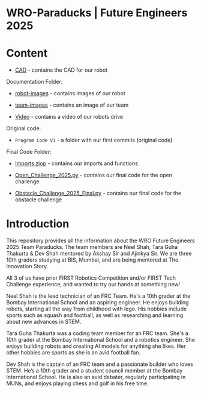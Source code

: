 # WRO-Paraducks | Future Engineers 2025


# Content

- [CAD](CAD) - contains the CAD for our robot

Documentation Folder:

- [robot-images](Documentation/Image/robot-images) - contains images of our robot

- [team-images](Documentation/Image/team-images) - contains an image of our team

- [Video](Documentation/Video) - contains a video of our robots drive

Original code:

- `Program Code V1` - a folder with our first commits (original code)

Final Code Folder:

- [Imports.ziop](FinalCode/Imports.zip) - contains our imports and functions

- [Open_Challenge_2025.py](FinalCode/Open_Challenge_2025.py) - contains our final code for the open challenge

- [Obstacle_Challenge_2025_Final.py](FinalCode/Obstacle_Challenge_2025_Final.py) - contains our final code for the obstacle challenge





# Introduction


This repository provides all the information about the WRO Future Engineers 2025 Team Paraducks. The team members are Neel Shah, Tara Guha Thakurta & Dev Shah mentored by Akshay Sir and Ajinkya Sir. We are three 10th graders studying at BIS, Mumbai, and are being mentored at The Innovation Story.

All 3 of us have prior FIRST Robotics Competition and/or FIRST Tech Challenge experience, and wanted to try our hands at something new!

Neel Shah is the lead technician of an FRC Team. He's a 10th grader at the Bombay International School and an aspiring engineer. He enjoys building robots, starting all the way from childhood with lego. His hobbies include sports such as squash and football, as well as researching and learning about new advances in STEM.

Tara Guha Thakurta was a coding team member for an FRC team. She's a 10th grader at the Bombay International School and a robotics engineer. She enjoys building robots and creating AI models for anything she likes. Her other hobbies are sports as she is an avid football fan. 

Dev Shah is the captain of an FRC team and a passionate builder who loves STEM. He’s a 10th grader and a student council member at the Bombay International School. He is also an avid debater, regularly participating in MUNs, and enjoys playing chess and golf in his free time.

